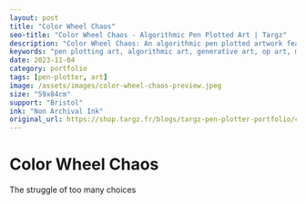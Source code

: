 ```yaml
---
layout: post
title: "Color Wheel Chaos"
seo-title: "Color Wheel Chaos - Algorithmic Pen Plotted Art | Targz"
description: "Color Wheel Chaos: An algorithmic pen plotted artwork featuring geometric patterns. 59x84cm non archival ink on Bristol paper."
keywords: "pen plotting art, algorithmic art, generative art, op art, mathematical art, geometric patterns, bristol paper, precision plotting"
date: 2023-11-04
category: portfolio
tags: [pen-plotter, art]
image: /assets/images/color-wheel-chaos-preview.jpeg
size: "59x84cm"
support: "Bristol"
ink: "Non Archival Ink"
original_url: https://shop.targz.fr/blogs/targz-pen-plotter-portfolio/color-wheel-chaos
---
```


# Color Wheel Chaos

The struggle of too many choices

